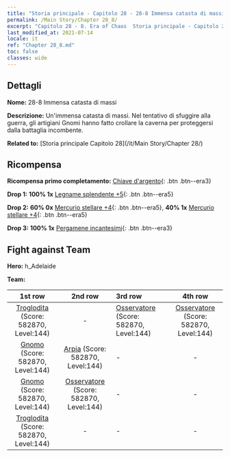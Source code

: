 ```yaml
---
title: "Storia principale - Capitolo 28 - 28-8 Immensa catasta di massi"
permalink: /Main Story/Chapter 28_8/
excerpt: "Capitolo 28 - 8. Era of Chaos  Storia principale - Capitolo 28_8. 28-8 Immensa catasta di massi"
last_modified_at: 2021-07-14
locale: it
ref: "Chapter 28_8.md"
toc: false
classes: wide
---
```


## Dettagli

 **Nome:** 28-8 Immensa catasta di massi

 **Descrizione:** Un'immensa catasta di massi. Nel tentativo di sfuggire alla guerra, gli artigiani Gnomi hanno fatto crollare la caverna per proteggersi dalla battaglia incombente.

 **Related to:** [Storia principale Capitolo 28](/it/Main Story/Chapter 28/)

## Ricompensa

 **Ricompensa primo completamento:** [Chiave d'argento](/ItemsIT/con_693/){: .btn .btn--era3}

 **Drop 1:** **100% 1x** [Legname splendente +5](/ItemsIT/mat_97/){: .btn .btn--era5}

 **Drop 2:** **60% 0x** [Mercurio stellare +4](/ItemsIT/mat_91/){: .btn .btn--era5}, **40% 1x** [Mercurio stellare +4](/ItemsIT/mat_91/){: .btn .btn--era5}

 **Drop 3:** **100% 1x** [Pergamene incantesimi](/ItemsIT/con_694/){: .btn .btn--era3}


## Fight against Team
 **Hero:** h_Adelaide

 **Team:**


  | 1st row | 2nd row | 3rd row | 4th row |
  |:----:|:----:|:----|:----:|
  | [Troglodita](/it/units/Troglodyte/) (Score: 582870, Level:144)  | - | [Osservatore](/it/units/Beholder/) (Score: 582870, Level:144)  | [Osservatore](/it/units/Beholder/) (Score: 582870, Level:144)  |
  | [Gnomo](/it/units/Dwarf/) (Score: 582870, Level:144)  | [Arpia](/it/units/Harpy/) (Score: 582870, Level:144)  | - | - |
  | [Gnomo](/it/units/Dwarf/) (Score: 582870, Level:144)  | [Osservatore](/it/units/Beholder/) (Score: 582870, Level:144)  | - | - |
  | [Troglodita](/it/units/Troglodyte/) (Score: 582870, Level:144)  | - | - | - |


